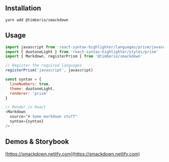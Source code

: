 ## Installation

`yarn add @timberio/smackdown`

## Usage

```javascript
import javascript from 'react-syntax-highlighter/languages/prism/javascript'
import { duotoneLight } from 'react-syntax-highlighter/styles/prism'
import { Markdown, registerPrism } from '@timberio/smackdown'

// Register the required languages
registerPrism('javascript', javascript)

const syntax = {
  lineNumbers: true,
  theme: duotoneLight,
  renderer: 'prism'
}

// Render in React
<Markdown
  source="# Some markdown stuff"
  syntax={syntax}
/>
```

## Demos & Storybook
[https://smackdown.netlify.com](https://smackdown.netlify.com)